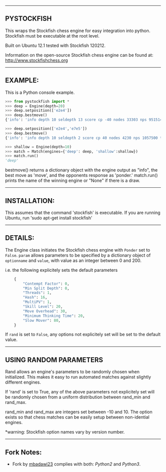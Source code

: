 ------------
PYSTOCKFISH
------------

This wraps the Stockfish chess engine for easy integration into python.  Stockfish must
be executable at the root level.

Built on Ubuntu 12.1 tested with Stockfish 120212.

Information on the open-source Stockfish chess engine can be found at:
http://www.stockfishchess.org

--------
EXAMPLE:
--------
This is a Python console example.
```python
>>> from pystockfish import *  
>>> deep = Engine(depth=20)  
>>> deep.setposition(['e2e4'])  
>>> deep.bestmove()  
{'info': 'info depth 10 seldepth 13 score cp -40 nodes 33303 nps 951514 time 35 multipv 1 pv b8c6 g1f3 g8f6 b1c3 e7e5 f1b5 f8d6 e1g1 e8g8 d2d4 e5d4 f3d4 a7a6', 'ponder': 'g1f3', 'move': 'b8c6'}  

>>> deep.setposition(['e2e4','e7e5'])  
>>> deep.bestmove()  
{'info': 'info depth 10 seldepth 2 score cp 40 nodes 4230 nps 1057500 time 4 multipv 1 pv g1f3 g8f6 b1c3 b8c6 f1b5 f8d6 e1g1 e8g8 d2d4 e5d4 f3d4 a7a6', 'ponder': 'g8f6', 'move': 'g1f3'}  

>>> shallow = Engine(depth=10)  
>>> match = Match(engines={'deep': deep, 'shallow':shallow})  
>>> match.run()  
'deep'
```

bestmove() returns a dictionary object with the engine output as "info", the best move as 'move', and the opponents response as 'ponder.'
match.run() prints the name of the winning engine or "None" if there is a draw.

--------------
INSTALLATION:
--------------

This assumes that the command 'stockfish' is executable.
If you are running Ubuntu, run 'sudo apt-get install stockfish'

--------
DETAILS:
--------
The Engine class initiates the Stockfish chess engine with `Ponder` set to `False`.
`param` allows parameters to be specified by a dictionary object of `optionname` and `value`,
with value as an integer between 0 and 200.

i.e. the following explicitely sets the default parameters
```python
	{
		"Contempt Factor": 0,
		"Min Split Depth": 0,
		"Threads": 1,
		"Hash": 16,
		"MultiPV": 1,
		"Skill Level": 20,
		"Move Overhead": 30,
		"Minimum Thinking Time": 20,
		"Slow Mover": 80,
	}
```
If `rand` is set to `False`, any options not explicitely set will be set to the default 
value.

-------------------------
USING RANDOM PARAMETERS
-------------------------
Rand allows an engine's parameters to be randomly chosen when initialized.  This makes it easy
to run automated matches against slightly different engines.

If 'rand' is set to True, any of the above parameters not explicitely set will be randomly chosen
from a uniform distribution between rand_min and rand_max.

rand_min and rand_max are integers set between -10 and 10.
The option exists so that chess matches can be easily setup between non-idential engines.

*warning: Stockfish option names vary by version number.

-------------
Fork Notes:
-------------
* Fork by [mbadawi23](http://www.github.com/mbadawi23) complies with both: *Python2* and *Python3*.
